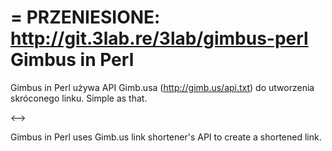 = PRZENIESIONE: http://git.3lab.re/3lab/gimbus-perl
Gimbus in Perl
===============


Gimbus in Perl używa API Gimb.usa (http://gimb.us/api.txt) do utworzenia skróconego linku.
Simple as that. 

<-->

Gimbus in Perl uses Gimb.us link shortener's API to create a shortened link.
